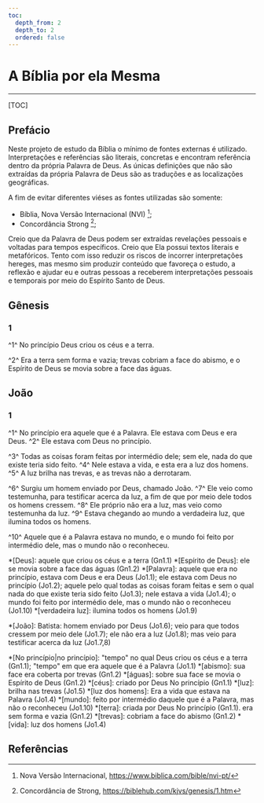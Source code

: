 ```yaml
---
toc:
  depth_from: 2
  depth_to: 2
  ordered: false
---
```


# A Bíblia por ela Mesma
___

[TOC]

## Prefácio

Neste projeto de estudo da Bíblia o mínimo de fontes externas é utilizado. Interpretações e referências são literais, concretas e encontram referência dentro da própria Palavra de Deus. As únicas definições que não são extraídas da própria Palavra de Deus são as traduções e as localizações geográficas.

A fim de evitar diferentes viéses as fontes utilizadas são somente:
- Bíblia, Nova Versão Internacional (NVI) [^nvi];
- Concordância Strong [^strong];

Creio que da Palavra de Deus podem ser extraídas revelações pessoais e voltadas para tempos específicos. Creio que Ela possui textos literais e metafóricos. Tento com isso reduzir os riscos de incorrer interpretações hereges, mas mesmo sim produzir conteúdo que favoreça o estudo, a reflexão e ajudar eu e outras pessoas a receberem interpretações pessoais e temporais por meio do Espírito Santo de Deus.

## Gênesis

### 1

^1^ No princípio Deus criou os céus e a terra.

^2^ Era a terra sem forma e vazia; trevas cobriam a face do abismo, e o Espírito de Deus se movia sobre a face das águas.

## João

### 1

^1^ No princípio era aquele que é a Palavra. Ele estava com Deus e era Deus. ^2^ Ele estava com Deus no princípio.

^3^ Todas as coisas foram feitas por intermédio dele; sem ele, nada do que existe teria sido feito. ^4^ Nele estava a vida, e esta era a luz dos homens. ^5^ A luz brilha nas trevas, e as trevas não a derrotaram.

^6^ Surgiu um homem enviado por Deus, chamado João. ^7^ Ele veio como testemunha, para testificar acerca da luz, a fim de que por meio dele todos os homens cressem. ^8^ Ele próprio não era a luz, mas veio como testemunha da luz. ^9^ Estava chegando ao mundo a verdadeira luz, que ilumina todos os homens.

^10^ Aquele que é a Palavra estava no mundo, e o mundo foi feito por intermédio dele, mas o mundo não o reconheceu.

<!-- Nomes de Deus -->

*[Deus]: aquele que criou os céus e a terra (Gn1.1)
*[Espírito de Deus]: ele se movia sobre a face das águas (Gn1.2)
*[Palavra]: aquele que era no princípio, estava com Deus e era Deus (Jo1.1); ele estava com Deus no princípio (Jo1.2); aquele pelo qual todas as coisas foram feitas e sem o qual nada do que existe teria sido feito (Jo1.3); nele estava a vida (Jo1.4); o mundo foi feito por intermédio dele, mas o mundo não o reconheceu (Jo1.10)
*[verdadeira luz]: ilumina todos os homens (Jo1.9)

<!-- Nomes de Pessoas -->

*[João]: Batista: homem enviado por Deus (Jo1.6); veio para que todos cressem por meio dele (Jo1.7); ele não era a luz (Jo1.8); mas veio para testificar acerca da luz (Jo1.7,8)

<!-- Termos -->

*[No princípio|no princípio]: "tempo" no qual Deus criou os céus e a terra (Gn1.1); "tempo" em que era aquele que é a Palavra (Jo1.1)
*[abismo]: sua face era coberta por trevas (Gn1.2)
*[águas]: sobre sua face se movia o Espírito de Deus (Gn1.2)
*[céus]: criado por Deus No princípio (Gn1.1)
*[luz]: brilha nas trevas (Jo1.5)
*[luz dos homens]: Era a vida que estava na Palavra (Jo1.4)
*[mundo]: feito por intermédio daquele que é a Palavra, mas não o reconheceu (Jo1.10)
*[terra]: criada por Deus No princípio (Gn1.1). era sem forma e vazia (Gn1.2)
*[trevas]: cobriam a face do abismo (Gn1.2)
*[vida]: luz dos homens (Jo1.4)

## Referências

[^nvi]: Nova Versão Internacional, <https://www.biblica.com/bible/nvi-pt/>

[^strong]: Concordância de Strong, <https://biblehub.com/kjvs/genesis/1.htm>
